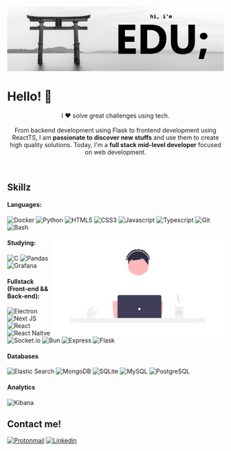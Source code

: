 <p style="align-text: center">
  <img width="auto" src="https://github.com/EdRamos12/EdRamos12/blob/master/vai%20duro.png">
</p>

# Hello! 👋 

<p align="center">I ❤️ solve great challenges using tech. <br><br> From backend development using Flask to frontend development using ReactTS, I am <strong>passionate to discover new stuffs</strong> and use them to create high quality solutions. Today, I'm a <strong>full stack mid-level developer</strong> focused on web development.</p>&nbsp;


## Skillz
#### Languages:
![Docker](https://img.shields.io/badge/Docker-FFF?style=for-the-badge&logo=docker&logoColor=black)
![Python](https://img.shields.io/badge/Python-FFF?style=for-the-badge&logo=python&logoColor=black)
![HTML5](https://img.shields.io/badge/HTML5-FFF?style=for-the-badge&logo=html5&logoColor=black)
![CSS3](https://img.shields.io/badge/CSS3-FFF?style=for-the-badge&logo=css3&logoColor=black)
![Javascript](https://img.shields.io/badge/JavaScript-FFF?style=for-the-badge&logo=javascript&logoColor=black)
![Typescript](https://img.shields.io/badge/TypeScript-FFF?style=for-the-badge&logo=typescript&logoColor=black)
![Git](https://img.shields.io/badge/GIT-FFF?style=for-the-badge&logo=git&logoColor=black)
![Bash](https://img.shields.io/badge/GNU%20Bash-FFF?style=for-the-badge&logo=GNU%20Bash&logoColor=black)

<img src="https://github.com/EdRamos12/EdRamos12/blob/master/undraw_Coding_re_iv62.png" min-width="400px" max-width="400px" width="400px" align="right" alt="Computador iuriCode">

#### Studying:
![C](https://img.shields.io/badge/C-FFF?style=for-the-badge&logo=c&logoColor=black)
![Pandas](https://img.shields.io/badge/Pandas-FFF?style=for-the-badge&logo=pandas&logoColor=black)
![Grafana](https://img.shields.io/badge/Grafana-FFF?style=for-the-badge&logo=grafana&logoColor=black)

#### Fullstack (Front-end && Back-end):
![Electron](https://img.shields.io/badge/Electron-FFF?style=for-the-badge&logo=electron&logoColor=black)
![Next JS](https://img.shields.io/badge/next%20js-FFF?style=for-the-badge&logo=nextdotjs&logoColor=black)
![React](https://img.shields.io/badge/React-FFF?style=for-the-badge&logo=react&logoColor=black)
![React Naitve](https://img.shields.io/badge/React_Native-FFF?style=for-the-badge&logo=react&logoColor=black)
![Socket.io](https://img.shields.io/badge/Socket.io-FFF?&style=for-the-badge&logo=Socket.io&logoColor=black)
![Bun](https://img.shields.io/badge/bun-FFF?style=for-the-badge&logo=bun&logoColor=black)
![Express](https://img.shields.io/badge/Express%20js-FFF?style=for-the-badge&logo=express&logoColor=black)
![Flask](https://img.shields.io/badge/Flask-FFF?style=for-the-badge&logo=flask&logoColor=black)

#### Databases
![Elastic Search](https://img.shields.io/badge/Elastic_Search-FFF?style=for-the-badge&logo=elasticsearch&logoColor=black)
![MongoDB](https://img.shields.io/badge/MongoDB-FFF?style=for-the-badge&logo=mongodb&logoColor=black)
![SQLite](https://img.shields.io/badge/Sqlite-FFF?style=for-the-badge&logo=sqlite&logoColor=black)
![MySQL](https://img.shields.io/badge/MySQL-FFF?style=for-the-badge&logo=mysql&logoColor=black)
![PostgreSQL](https://img.shields.io/badge/PostgreSQL-FFF?style=for-the-badge&logo=postgresql&logoColor=black)

#### Analytics
![Kibana](https://img.shields.io/badge/Kibana-FFF?style=for-the-badge&logo=Kibana&logoColor=black)

## Contact me!
[![Protonmail](https://img.shields.io/badge/ProtonMail-FFF?style=for-the-badge&logo=protonmail&logoColor=black)](mailto:eduardo_ramos12@protonmail.ch)
[![Linkedin](https://img.shields.io/badge/LinkedIn-FFF?style=for-the-badge&logo=linkedin&logoColor=black)](https://www.linkedin.com/in/eduardo-almeida-ramos/)
